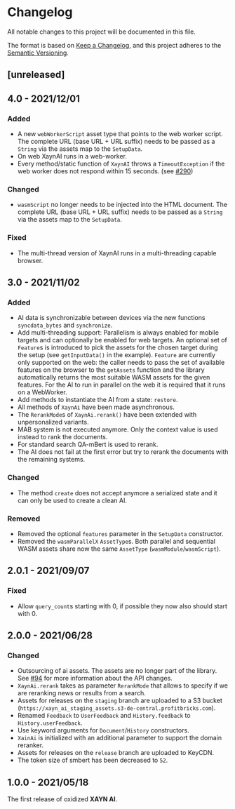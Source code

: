 # Changelog

All notable changes to this project will be documented in this file.

The format is based on [Keep a Changelog](https://keepachangelog.com/en/1.0.0/), and this project adheres to the [Semantic Versioning](http://semver.org/spec/v2.0.0.html).

## [unreleased]

## 4.0 - 2021/12/01

### Added

- A new `webWorkerScript` asset type that points to the web worker script. The complete URL (base URL + URL suffix) needs to be passed as a `String` via the assets map to the `SetupData`.
- On web XaynAI runs in a web-worker.
- Every method/static function of `XaynAI` throws a `TimeoutException` if the web worker does not respond within 15 seconds. (see [#290](https://github.com/xaynetwork/xayn_ai/pull/290))

### Changed

- `wasmScript` no longer needs to be injected into the HTML document. The complete URL (base URL + URL suffix) needs to be passed as a `String` via the assets map to the `SetupData`.

### Fixed

- The multi-thread version of XaynAI runs in a multi-threading capable browser.

## 3.0 - 2021/11/02

### Added

- AI data is synchronizable between devices via the new functions `syncdata_bytes` and `synchronize`.
- Add multi-threading support: Parallelism is always enabled for mobile targets and can optionally be enabled for web targets.
  An optional set of `Feature`s is introduced to pick the assets for the chosen target during the setup (see `getInputData()` in the example).
  `Feature` are currently only supported on the web: the caller needs to pass the set of available features on the browser to the `getAssets`
  function and the library automatically returns the most suitable WASM assets for the given features.
  For the AI to run in parallel on the web it is required that it runs on a WebWorker.
- Add methods to instantiate the AI from a state: `restore`.
- All methods of `XaynAi` have been made asynchronous.
- The `RerankMode`s of `XaynAi.rerank()` have been extended with unpersonalized variants.
- MAB system is not executed anymore. Only the context value is used instead to rank the documents.
- For standard search QA-mBert is used to rerank.
- The AI does not fail at the first error but try to rerank the documents with the remaining systems.

### Changed

- The method `create` does not accept anymore a serialized state and it can only be used to create a clean AI.

### Removed

- Removed the optional `features` parameter in the `SetupData` constructor.
- Removed the `wasmParallelX` `AssetType`s. Both parallel and sequential WASM assets share now the same `AssetType` (`wasmModule`/`wasmScript`).

## 2.0.1 - 2021/09/07

### Fixed

- Allow `query_count`s starting with 0, if possible they now also should start with 0.

## 2.0.0 - 2021/06/28

### Changed

- Outsourcing of ai assets. The assets are no longer part of the library. See [#94](https://github.com/xaynetwork/xayn_ai/pull/94) for more information about the API changes.
- `XaynAi.rerank` takes as parameter `RerankMode` that allows to specify if we are reranking news or results from a search.
- Assets for releases on the `staging` branch are uploaded to a S3 bucket (`https://xayn_ai_staging_assets.s3-de-central.profitbricks.com`).
- Renamed `Feedback` to `UserFeedback` and `History.feedback` to `History.userFeedback`.
- Use keyword arguments for `Document`/`History` constructors.
- `XainAi` is initialized with an additional parameter to support the domain reranker.
- Assets for releases on the `release` branch are uploaded to KeyCDN.
- The token size of smbert has been decreased to `52`.

## 1.0.0 - 2021/05/18

The first release of oxidized **XAYN AI**.
